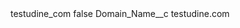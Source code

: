 <?xml version="1.0" encoding="UTF-8"?>
<CustomMetadata xmlns="http://soap.sforce.com/2006/04/metadata" xmlns:xsi="http://www.w3.org/2001/XMLSchema-instance" xmlns:xsd="http://www.w3.org/2001/XMLSchema">
    <label>testudine_com</label>
    <protected>false</protected>
    <values>
        <field>Domain_Name__c</field>
        <value xsi:type="xsd:string">testudine.com</value>
    </values>
</CustomMetadata>
